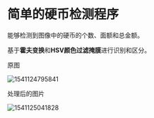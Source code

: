 # 简单的硬币检测程序

能够检测到图像中的硬币的个数、面额和总金额。

基于**霍夫变换**和**HSV颜色过滤掩膜**进行识别和区分。

原图

![1541124795841](C:\Users\Lenovo\AppData\Local\Temp\1541124795841.png)

处理后的图片

![1541125041828](C:\Users\Lenovo\AppData\Local\Temp\1541125041828.png)

